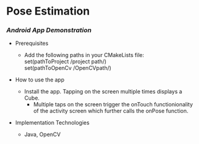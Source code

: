 # Pose Estimation
### _Android App Demonstration_

* Prerequisites
  * Add the following paths in your CMakeLists file:  
     set(pathToProject /project path/)  
     set(pathToOpenCv /OpenCVpath/)

* How to use the app
  * Install the app. Tapping on the screen multiple times displays a Cube.
    * Multiple taps on the screen trigger the onTouch functionionality of the activity screen which further calls the onPose function.
  
* Implementation Technologies
  * Java, OpenCV
